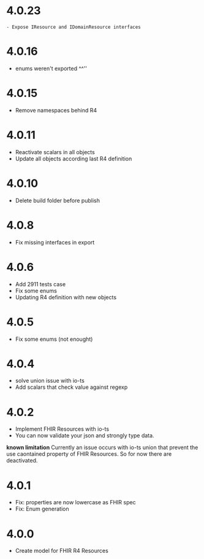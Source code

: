 # 4.0.23

    - Expose IResource and IDomainResource interfaces

# 4.0.16

- enums weren't exported ^^''

# 4.0.15

- Remove namespaces behind R4

# 4.0.11

- Reactivate scalars in all objects
- Update all objects according last R4 definition

# 4.0.10

- Delete build folder before publish

# 4.0.8

- Fix missing interfaces in export

# 4.0.6

- Add 2911 tests case
- Fix some enums
- Updating R4 definition with new objects

# 4.0.5

- Fix some enums (not enought)

# 4.0.4

- solve union issue with io-ts
- Add scalars that check value against regexp

# 4.0.2

- Implement FHIR Resources with io-ts
- You can now validate your json and strongly type data.  

**known limitation**
Currently an issue occurs with io-ts union that prevent the use caontained property of FHIR Resources. So for now there are deactivated.

# 4.0.1

- Fix: properties are now lowercase as FHIR spec
- Fix: Enum generation

# 4.0.0

- Create model for FHIR R4 Resources
